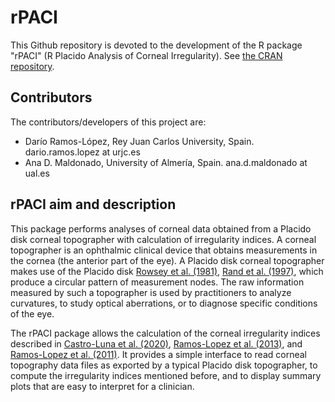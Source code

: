 # rPACI

  This Github repository is devoted to the development of the R package "rPACI" (R Placido Analysis of Corneal Irregularity). See [the CRAN repository](https://cran.r-project.org/web/packages/rPACI/index.html).

  ## Contributors
  The contributors/developers of this project are:
  * Darío Ramos-López,  Rey Juan Carlos University, Spain.  dario.ramos.lopez at urjc.es
  * Ana D. Maldonado, University of Almería, Spain. ana.d.maldonado at ual.es

  ## rPACI aim and description
  
  This package performs analyses of corneal data obtained from a Placido disk corneal topographer with calculation of irregularity indices. A corneal topographer is an ophthalmic clinical device that obtains measurements in the cornea (the anterior part of the eye). A Placido disk corneal topographer makes use of the Placido disk [Rowsey et al. (1981)](https://doi.org/10.1001%2Farchopht.1981.03930011093022), [Rand et al. (1997)](https://doi.org/10.1016%2FS0886-3350%2899%2900355-7), which produce a circular pattern of measurement nodes. The raw information measured by such a topographer is used by practitioners to analyze curvatures, to study optical aberrations, or to diagnose specific conditions of the eye. 
  
  The rPACI package allows the calculation of the corneal irregularity indices described in [Castro-Luna et al. (2020)](https://doi.org/10.1016%2Fj.clae.2019.12.006), [Ramos-Lopez et al. (2013)](https://doi.org/10.1097%2FOPX.0b013e3182843f2a), and [Ramos-Lopez et al. (2011)](https://doi.org/10.1097/opx.0b013e3182279ff8). It provides a simple interface to read corneal topography data files as exported by a typical Placido disk topographer, to compute the irregularity indices mentioned before, and to display summary plots that are easy to interpret for a clinician.
  
  
